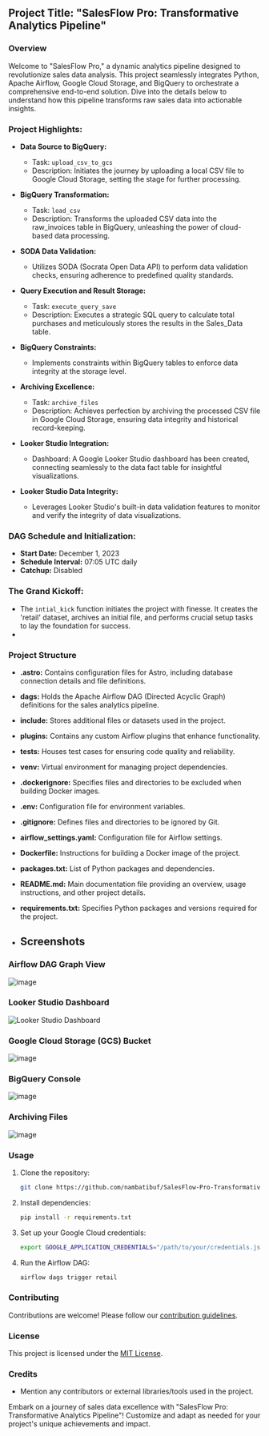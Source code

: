 ## Project Title: "SalesFlow Pro: Transformative Analytics Pipeline"

### Overview

Welcome to "SalesFlow Pro," a dynamic analytics pipeline designed to revolutionize sales data analysis. This project seamlessly integrates Python, Apache Airflow, Google Cloud Storage, and BigQuery to orchestrate a comprehensive end-to-end solution. Dive into the details below to understand how this pipeline transforms raw sales data into actionable insights.

### Project Highlights:

- **Data Source to BigQuery:**
  - Task: `upload_csv_to_gcs`
  - Description: Initiates the journey by uploading a local CSV file to Google Cloud Storage, setting the stage for further processing.

- **BigQuery Transformation:**
  - Task: `load_csv`
  - Description: Transforms the uploaded CSV data into the raw_invoices table in BigQuery, unleashing the power of cloud-based data processing.

-  **SODA Data Validation:**
   - Utilizes SODA (Socrata Open Data API) to perform data validation checks, ensuring adherence to predefined quality standards.

- **Query Execution and Result Storage:**
  - Task: `execute_query_save`
  - Description: Executes a strategic SQL query to calculate total purchases and meticulously stores the results in the Sales_Data table.

- **BigQuery Constraints:**
   - Implements constraints within BigQuery tables to enforce data integrity at the storage level.

- **Archiving Excellence:**
  - Task: `archive_files`
  - Description: Achieves perfection by archiving the processed CSV file in Google Cloud Storage, ensuring data integrity and historical record-keeping.

- **Looker Studio Integration:**
  - Dashboard: A Google Looker Studio dashboard has been created, connecting seamlessly to the data fact table for insightful visualizations.

- **Looker Studio Data Integrity:**
   - Leverages Looker Studio's built-in data validation features to monitor and verify the integrity of data visualizations.

### DAG Schedule and Initialization:

- **Start Date:** December 1, 2023
- **Schedule Interval:** 07:05 UTC daily
- **Catchup:** Disabled

### The Grand Kickoff:

- The `intial_kick` function initiates the project with finesse. It creates the 'retail' dataset, archives an initial file, and performs crucial setup tasks to lay the foundation for success.
- 
### Project Structure

- **.astro:** Contains configuration files for Astro, including database connection details and file definitions.

- **dags:** Holds the Apache Airflow DAG (Directed Acyclic Graph) definitions for the sales analytics pipeline.

- **include:** Stores additional files or datasets used in the project.

- **plugins:** Contains any custom Airflow plugins that enhance functionality.

- **tests:** Houses test cases for ensuring code quality and reliability.

- **venv:** Virtual environment for managing project dependencies.

- **.dockerignore:** Specifies files and directories to be excluded when building Docker images.

- **.env:** Configuration file for environment variables.

- **.gitignore:** Defines files and directories to be ignored by Git.

- **airflow_settings.yaml:** Configuration file for Airflow settings.

- **Dockerfile:** Instructions for building a Docker image of the project.

- **packages.txt:** List of Python packages and dependencies.

- **README.md:** Main documentation file providing an overview, usage instructions, and other project details.

- **requirements.txt:** Specifies Python packages and versions required for the project.

- ## Screenshots

### Airflow DAG Graph View

![image](https://github.com/nambatibuf/SalesFlow-Pro-Transformative-Analytics-Pipeline/assets/130098870/5eaf6870-3385-4469-baa4-a221ae768369)

### Looker Studio Dashboard

![Looker Studio Dashboard](screenshots/looker_dashboard.png)

### Google Cloud Storage (GCS) Bucket

![image](https://github.com/nambatibuf/SalesFlow-Pro-Transformative-Analytics-Pipeline/assets/130098870/ba0577c2-23e8-4309-8018-b0c02c308a2c)

### BigQuery Console

![image](https://github.com/nambatibuf/SalesFlow-Pro-Transformative-Analytics-Pipeline/assets/130098870/d5b11c75-984b-40be-a2f6-428cb4362ea8)

### Archiving Files
![image](https://github.com/nambatibuf/SalesFlow-Pro-Transformative-Analytics-Pipeline/assets/130098870/83403326-9f85-489e-9919-e6d08bbcd85f)

### Usage

1. Clone the repository:

    ```bash
    git clone https://github.com/nambatibuf/SalesFlow-Pro-Transformative-Analytics-Pipeline.git
    ```

2. Install dependencies:

    ```bash
    pip install -r requirements.txt
    ```

3. Set up your Google Cloud credentials:

    ```bash
    export GOOGLE_APPLICATION_CREDENTIALS="/path/to/your/credentials.json"
    ```

4. Run the Airflow DAG:

    ```bash
    airflow dags trigger retail
    ```

### Contributing

Contributions are welcome! Please follow our [contribution guidelines](CONTRIBUTING.md).

### License

This project is licensed under the [MIT License](LICENSE).

### Credits

- Mention any contributors or external libraries/tools used in the project.

Embark on a journey of sales data excellence with "SalesFlow Pro: Transformative Analytics Pipeline"! Customize and adapt as needed for your project's unique achievements and impact.
